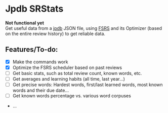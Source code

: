 # Jpdb SRStats
**Not functional yet**  
Get useful data from a [jpdb](https://jpdb.io/) JSON file, using [FSRS](https://github.com/open-spaced-repetition/py-fsrs) and its Optimizer (based on the entire review history) to get reliable data.

## Features/To-do:  

- [X] Make the commands work
- [X] Optimize the FSRS scheduler based on past reviews
- [ ] Get basic stats, such as total review count, known words, etc.
- [ ] Get averages and learning habits (all time, last year...)
- [ ] Get precise words: Hardest words, first/last learned words, most known words and their due date...
- [ ] Get known words percentage vs. various word corpuses
- ...

